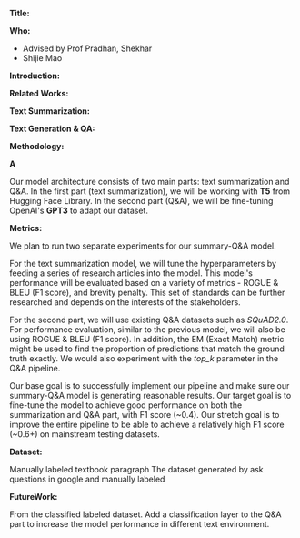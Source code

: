

**Title:** 

**Who:**

- Advised by Prof Pradhan, Shekhar 
- Shijie Mao

**Introduction:**

**Related Works:**

**Text Summarization:**

**Text Generation &amp; QA:**

**Methodology:**

**A**

Our model architecture consists of two main parts: text summarization and Q&amp;A. In the first part (text summarization), we will be working with **T5** from Hugging Face Library. In the second part (Q&amp;A), we will be fine-tuning OpenAI&#39;s **GPT3** to adapt our dataset.


**Metrics:**

We plan to run two separate experiments for our summary-Q&amp;A model.

For the text summarization model, we will tune the hyperparameters by feeding a series of research articles into the model. This model&#39;s performance will be evaluated based on a variety of metrics - ROGUE &amp; BLEU (F1 score), and brevity penalty. This set of standards can be further researched and depends on the interests of the stakeholders.

For the second part, we will use existing Q&amp;A datasets such as _SQuAD2.0_. For performance evaluation, similar to the previous model, we will also be using ROGUE &amp; BLEU (F1 score). In addition, the EM (Exact Match) metric might be used to find the proportion of predictions that match the ground truth exactly. We would also experiment with the _top\_k_ parameter in the Q&amp;A pipeline.

Our base goal is to successfully implement our pipeline and make sure our summary-Q&amp;A model is generating reasonable results. Our target goal is to fine-tune the model to achieve good performance on both the summarization and Q&amp;A part, with F1 score (~0.4). Our stretch goal is to improve the entire pipeline to be able to achieve a relatively high F1 score (~0.6+) on mainstream testing datasets.

**Dataset:**

Manually labeled textbook paragraph 
The dataset generated by ask questions in google and manually labeled

**FutureWork:**

From the classified labeled dataset. Add a classification layer to the Q&amp;A  part to increase the model performance in different text environment. 
